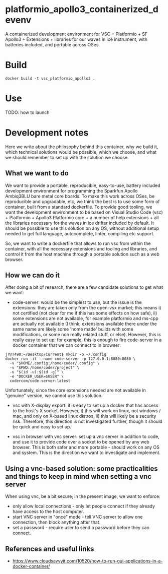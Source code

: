 # platformio_apollo3_containerized_devenv

A containerized development environment for VSC + Platformio + SF Apollo3 + Extensions + libraries for our waves in ice instrument, with batteries included, and portable across OSes. 

# Build

```
docker build -t vsc_platformio_apollo3 .
```

# Use

TODO: how to launch

# Development notes

Here we write about the philosophy behind this container, why we build it, which technical solutions would be possible, which we choose, and what we should remember to set up with the solution we choose.

## What we want to do

We want to provide a portable, reproducible, easy-to-use, battery included development environment for programming the Sparkfun Apollo Ambiq3BLU bare metal core boards. To make this work across OSes, be reproducible and upgradable, etc, we think the best is to use some form of container, built from a standard dockerfile. To provide good tooling, we want the development environment to be based on Visual Studio Code (vsc) + Platformio + Apollo3 Platformio core + a number of help extensions + all the libraries necessary for the waves in ice drifter included by default. It should be possible to use this solution on any OS, without additional setup needed to get full language, autocomplete, linter, compiling etc support.

So, we want to write a dockerfile that allows to run vsc from within the container, with all the necessary extensions and tooling and libraries, and control it from the host machine through a portable solution such as a web browser.

## How we can do it

After doing a bit of research, there are a few candidate solutions to get what we want:

- code-server: would be the simplest to use, but the issue is the extensions: they are taken only from the open-vsx market; this means i) not certified (not clear for me if this has some effects on how safe), ii) some extensions are not available, for example platformio and ms-cpp are actually not available (I think; extensions available there under the same name are likely some 'home made' builds with some modifications, or some non really related stuff, or else). However, this is really easy to set up; for example, this is enough to fire code-server in a docker container that we can connect to in browser:

```
jr@T490:~/Desktop/Current$ mkdir -p ~/.config
docker run -it --name code-server -p 127.0.0.1:8080:8080 \
  -v "$HOME/.config:/home/coder/.config" \
  -v "$PWD:/home/coder/project" \
  -u "$(id -u):$(id -g)" \
  -e "DOCKER_USER=$USER" \
  codercom/code-server:latest
```

Unfortunately, since the core extensions needed are not available in "genuine" version, we cannot use this solution.

- vsc with X-display export: it is easy to set up a docker that has access to the host's X socket. However, i) this will work on linux, not windows / mac, and only on X-based linux distros, ii) this will likely be a security risk. Therefore, this direction is not investigated further, though it should be quick and easy to set up.

- vsc in browser with vnc server: set up a vnc server in addition to code, and use it to provide code over a socket to be opened by any web browser. This is both safer and more portable - should work on any OS and system. This is the direction we want to investigate and implement.

## Using a vnc-based solution: some practicalities and things to keep in mind when setting a vnc server

When using vnc, be a bit secure; in the present image, we want to enforce:

- only allow local connections - only let people connect if they already have access to the host computer.
- start VNC server in "once" mode - tell VNC server to allow one connection, then block anything after that.
- set a password - require user to send a password before they can connect. 

## References and useful links

- https://www.cloudsavvyit.com/10520/how-to-run-gui-applications-in-a-docker-container/
